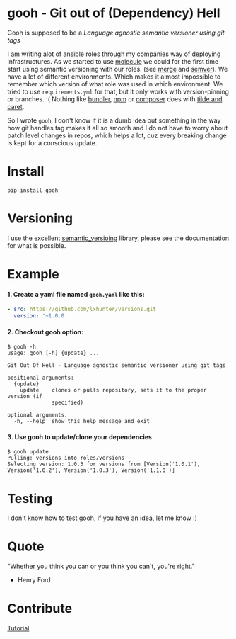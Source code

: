 gooh - Git out of (Dependency) Hell
==========
Gooh is supposed to be a *Language agnostic semantic versioner using git tags* 

I am writing alot of ansible roles through my companies way of deploying infrastructures. As we started to use [molecule](http://http://molecule.readthedocs.io/) we could for the first time start using semantic versioning with our roles. (see [merge](https://gist.github.com/lxhunter/758e1e3041d7ec7aec3814018d781e29) and [semver](https://gist.github.com/lxhunter/9d4310462b6972a3f57b5f914543fd51)). We have a lot of different environments. Which makes it almost impossible to remember which version of what role was used in which environment. We tried to use `requirements.yml` for that, but it only works with version-pinning or branches. :( Nothing like [bundler](http://bundler.io), [npm](https://www.npmjs.com/) or [composer](https://getcomposer.org/) does with [tilde and caret](https://blog.madewithlove.be/post/tilde-and-caret-constraints/).

So I wrote `gooh`, I don't know if it is a dumb idea but something in the way how git handles tag makes it all so smooth and I do not have to worry about patch level changes in repos, which helps a lot, cuz every breaking change is kept for a conscious update. 

Install
==========

```shell
pip install gooh
```

Versioning
==========

I use the excellent [semantic_versioing](https://github.com/rbarrois/python-semanticversion/) library, please see the documentation for what is possible.

Example
==========
#### 1. Create a yaml file named `gooh.yaml` like this:

```yaml
- src: https://github.com/lxhunter/versions.git
  version: '~1.0.0'
```

#### 2. Checkout gooh option:

```shell
$ gooh -h
usage: gooh [-h] {update} ...

Git Out Of Hell - Language agnostic semantic versioner using git tags

positional arguments:
  {update}
    update    clones or pulls repository, sets it to the proper version (if
              specified)

optional arguments:
  -h, --help  show this help message and exit
```
#### 3. Use gooh to update/clone your dependencies

```shell
$ gooh update
Pulling: versions into roles/versions
Selecting version: 1.0.3 for versions from [Version('1.0.1'), Version('1.0.2'), Version('1.0.3'), Version('1.1.0')]
```

Testing
==========

I don't know how to test gooh, if you have an idea, let me know :)


Quote
==========

"Whether you think you can or you think you can't, you're right." 
- Henry Ford

Contribute
==========

[Tutorial](http://kbroman.github.io/github_tutorial/pages/fork.html)
